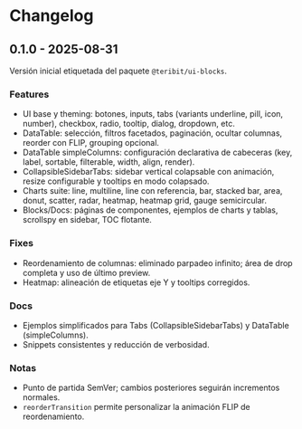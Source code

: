 # Changelog

## 0.1.0 - 2025-08-31

Versión inicial etiquetada del paquete `@teribit/ui-blocks`.

### Features
- UI base y theming: botones, inputs, tabs (variants underline, pill, icon, number), checkbox, radio, tooltip, dialog, dropdown, etc.
- DataTable: selección, filtros facetados, paginación, ocultar columnas, reorder con FLIP, grouping opcional.
- DataTable simpleColumns: configuración declarativa de cabeceras (key, label, sortable, filterable, width, align, render).
- CollapsibleSidebarTabs: sidebar vertical colapsable con animación, resize configurable y tooltips en modo colapsado.
- Charts suite: line, multiline, line con referencia, bar, stacked bar, area, donut, scatter, radar, heatmap, heatmap grid, gauge semicircular.
- Blocks/Docs: páginas de componentes, ejemplos de charts y tablas, scrollspy en sidebar, TOC flotante.

### Fixes
- Reordenamiento de columnas: eliminado parpadeo infinito; área de drop completa y uso de último preview.
- Heatmap: alineación de etiquetas eje Y y tooltips corregidos.

### Docs
- Ejemplos simplificados para Tabs (CollapsibleSidebarTabs) y DataTable (simpleColumns).
- Snippets consistentes y reducción de verbosidad.

### Notas
- Punto de partida SemVer; cambios posteriores seguirán incrementos normales.
- `reorderTransition` permite personalizar la animación FLIP de reordenamiento.